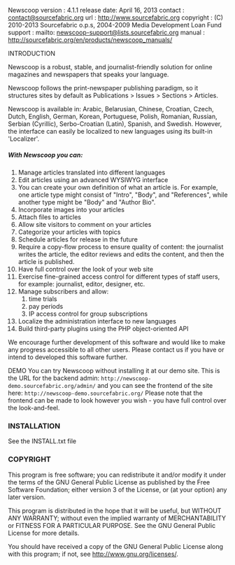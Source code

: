 Newscoop
version     : 4.1.1
release date: April 16, 2013 
contact     : contact@sourcefabric.org
url         : http://www.sourcefabric.org
copyright   : (C) 2010-2013 Sourcefabric o.p.s, 2004-2009 Media Development Loan Fund
support     : mailto: newscoop-support@lists.sourcefabric.org
manual      : http://sourcefabric.org/en/products/newscoop_manuals/

INTRODUCTION

Newscoop is a robust, stable, and journalist-friendly solution for
online magazines and newspapers that speaks your language.

Newscoop follows the print-newspaper publishing paradigm, so it
structures sites by default as Publications > Issues > Sections > Articles.

Newscoop is available in: Arabic, Belarusian, Chinese, Croatian, Czech, Dutch, English, German, Korean, Portuguese, Polish, Romanian, Russian, Serbian (Cyrillic), Serbo-Croatian (Latin), Spanish, and Swedish.
However, the interface can easily be localized to new languages using its built-in 'Localizer'.

##### With Newscoop you can:

   1. Manage articles translated into different languages
   2. Edit articles using an advanced WYSIWYG interface
   3. You can create your own definition of what an article is.
      For example, one article type might consist of "Intro",
      "Body", and "References", while another type might be
      "Body" and "Author Bio".
   4. Incorporate images into your articles
   5. Attach files to articles
   6. Allow site visitors to comment on your articles
   7. Categorize your articles with topics
   8. Schedule articles for release in the future
   9. Require a copy-flow process to ensure quality of content: the
      journalist writes the article, the editor reviews and edits
      the content, and then the article is published.
  10. Have full control over the look of your web site
  11. Exercise fine-grained access control for different types of staff
      users, for example: journalist, editor, designer, etc.
  12. Manage subscribers and allow:
         1. time trials
         2. pay periods
         3. IP access control for group subscriptions
  13. Localize the administration interface to new languages
  14. Build third-party plugins using the PHP object-oriented API

We encourage further development of this software and would like to make any progress accessible to all other users. Please contact us if you have or intend to developed this software further.


DEMO
You can try Newscoop without installing it at our demo site.
This is the URL for the backend admin:
  `http://newscoop-demo.sourcefabric.org/admin/`
and you can see the frontend of the site here:
  `http://newscoop-demo.sourcefabric.org/`
Please note that the frontend can be made to look however you wish - you have full control over the look-and-feel.


### INSTALLATION

See the INSTALL.txt file


### COPYRIGHT

This program is free software; you can redistribute it and/or
modify it under the terms of the GNU General Public License
as published by the Free Software Foundation; either version 3
of the License, or (at your option) any later version.

This program is distributed in the hope that it will be useful,
but WITHOUT ANY WARRANTY; without even the implied warranty of
MERCHANTABILITY or FITNESS FOR A PARTICULAR PURPOSE. See the
GNU General Public License for more details.

You should have received a copy of the GNU General Public License
along with this program; if not, see <http://www.gnu.org/licenses/>.

